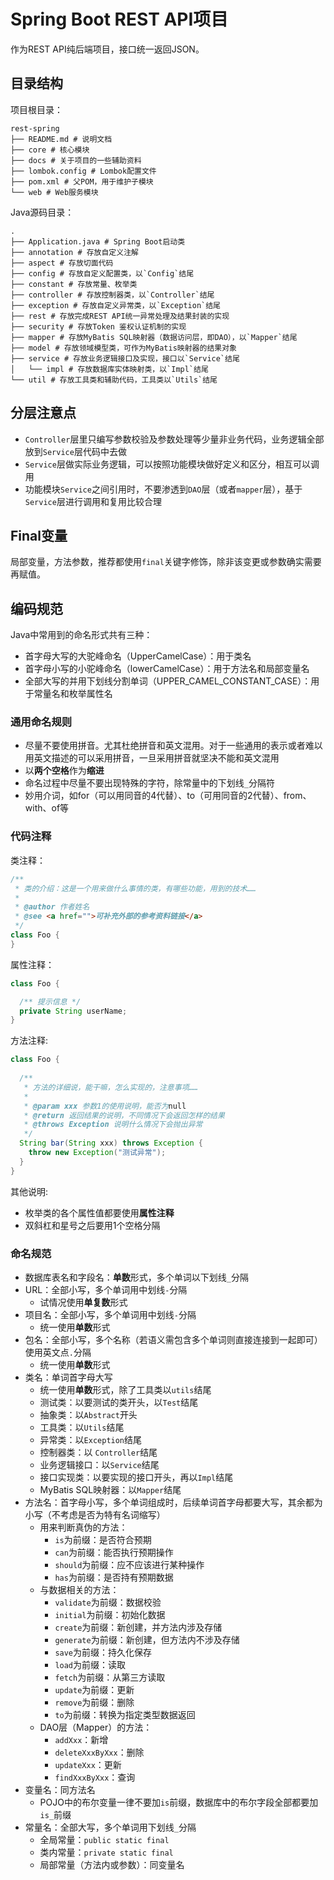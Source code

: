 # Spring Boot REST API项目

作为REST API纯后端项目，接口统一返回JSON。

## 目录结构

项目根目录：

```shell
rest-spring
├── README.md # 说明文档
├── core # 核心模块
├── docs # 关于项目的一些辅助资料
├── lombok.config # Lombok配置文件
├── pom.xml # 父POM，用于维护子模块
└── web # Web服务模块
```

Java源码目录：

```shell
.
├── Application.java # Spring Boot启动类
├── annotation # 存放自定义注解
├── aspect # 存放切面代码
├── config # 存放自定义配置类，以`Config`结尾
├── constant # 存放常量、枚举类
├── controller # 存放控制器类，以`Controller`结尾
├── exception # 存放自定义异常类，以`Exception`结尾
├── rest # 存放完成REST API统一异常处理及结果封装的实现
├── security # 存放Token 鉴权认证机制的实现
├── mapper # 存放MyBatis SQL映射器（数据访问层，即DAO），以`Mapper`结尾
├── model # 存放领域模型类，可作为MyBatis映射器的结果对象
├── service # 存放业务逻辑接口及实现，接口以`Service`结尾
│   └── impl # 存放数据库实体映射类，以`Impl`结尾
└── util # 存放工具类和辅助代码，工具类以`Utils`结尾
```

## 分层注意点

- `Controller`层里只编写参数校验及参数处理等少量非业务代码，业务逻辑全部放到`Service`层代码中去做
- `Service`层做实际业务逻辑，可以按照功能模块做好定义和区分，相互可以调用
- 功能模块`Service`之间引用时，不要渗透到`DAO`层（或者`mapper`层），基于`Service`层进行调用和复用比较合理

## Final变量

局部变量，方法参数，推荐都使用`final`关键字修饰，除非该变更或参数确实需要再赋值。

## 编码规范

Java中常用到的命名形式共有三种：

- 首字母大写的大驼峰命名（UpperCamelCase）：用于类名
- 首字母小写的小驼峰命名（lowerCamelCase）：用于方法名和局部变量名
- 全部大写的并用下划线分割单词（UPPER_CAMEL_CONSTANT_CASE）：用于常量名和枚举属性名

### 通用命名规则

- 尽量不要使用拼音。尤其杜绝拼音和英文混用。对于一些通用的表示或者难以用英文描述的可以采用拼音，一旦采用拼音就坚决不能和英文混用
- 以**两个空格**作为**缩进**
- 命名过程中尽量不要出现特殊的字符，除常量中的下划线`_`分隔符
- 妙用介词，如for（可以用同音的4代替）、to（可用同音的2代替）、from、with、of等

### 代码注释

类注释：

```java
/**
 * 类的介绍：这是一个用来做什么事情的类，有哪些功能，用到的技术……
 * 
 * @author 作者姓名
 * @see <a href="">可补充外部的参考资料链接</a>
 */
class Foo {
}
```

属性注释：

```java
class Foo {

  /** 提示信息 */
  private String userName;
}
```

方法注释:

```java
class Foo {
  
  /**
   * 方法的详细说，能干嘛，怎么实现的，注意事项……
   *
   * @param xxx 参数1的使用说明，能否为null
   * @return 返回结果的说明，不同情况下会返回怎样的结果
   * @throws Exception 说明什么情况下会抛出异常
   */ 
  String bar(String xxx) throws Exception {
    throw new Exception("测试异常");
  }
}
```

其他说明:
  - 枚举类的各个属性值都要使用**属性注释**
  - 双斜杠和星号之后要用1个空格分隔

### 命名规范

- 数据库表名和字段名：**单数**形式，多个单词以下划线`_`分隔
- URL：全部小写，多个单词用中划线`-`分隔
  - 试情况使用**单复数**形式
- 项目名：全部小写，多个单词用中划线`-`分隔
  - 统一使用**单数**形式
- 包名：全部小写，多个名称（若语义需包含多个单词则直接连接到一起即可）使用英文点`.`分隔
  - 统一使用**单数**形式
- 类名：单词首字母大写
  - 统一使用**单数**形式，除了工具类以`utils`结尾
  - 测试类：以要测试的类开头，以`Test`结尾
  - 抽象类：以`Abstract`开头
  - 工具类：以`Utils`结尾
  - 异常类：以`Exception`结尾
  - 控制器类：以 `Controller`结尾
  - 业务逻辑接口：以`Service`结尾
  - 接口实现类：以要实现的接口开头，再以`Impl`结尾
  - MyBatis SQL映射器：以`Mapper`结尾
- 方法名：首字母小写，多个单词组成时，后续单词首字母都要大写，其余都为小写（不考虑是否为特有名词缩写）
  - 用来判断真伪的方法：
    - `is`为前缀：是否符合预期
    - `can`为前缀：能否执行预期操作
    - `should`为前缀：应不应该进行某种操作
    - `has`为前缀：是否持有预期数据
  - 与数据相关的方法：
    - `validate`为前缀：数据校验
    - `initial`为前缀：初始化数据
    - `create`为前缀：新创建，并方法内涉及存储
    - `generate`为前缀：新创建，但方法内不涉及存储
    - `save`为前缀：持久化保存
    - `load`为前缀：读取
    - `fetch`为前缀：从第三方读取
    - `update`为前缀：更新
    - `remove`为前缀：删除
    - `to`为前缀：转换为指定类型数据返回
  - DAO层（Mapper）的方法：
    - `addXxx`：新增
    - `deleteXxxByXxx`：删除
    - `updateXxx`：更新
    - `findXxxByXxx`：查询
- 变量名：同方法名
  - POJO中的布尔变量一律不要加`is`前缀，数据库中的布尔字段全部都要加`is_`前缀
- 常量名：全部大写，多个单词用下划线`_`分隔
  - 全局常量：`public static final`
  - 类内常量：`private static final`
  - 局部常量（方法内或参数）：同变量名
